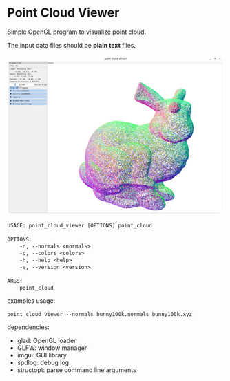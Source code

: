# Point Cloud Viewer

Simple OpenGL program to visualize point cloud.

The input data files should be **plain text** files.

![](Screenshot.png)

```
USAGE: point_cloud_viewer [OPTIONS] point_cloud 

OPTIONS:
    -n, --normals <normals>
    -c, --colors <colors>
    -h, --help <help>
    -v, --version <version>

ARGS:
    point_cloud  
```

examples usage:

```shell
point_cloud_viewer --normals bunny100k.normals bunny100k.xyz
```

dependencies:

- glad: OpenGL loader
- GLFW: window manager
- imgui: GUI library
- spdlog: debug log
- structopt: parse command line arguments